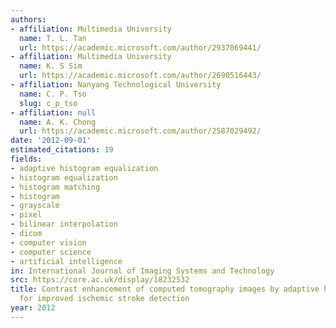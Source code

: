 ```yaml
---
authors:
- affiliation: Multimedia University
  name: T. L. Tan
  url: https://academic.microsoft.com/author/2937069441/
- affiliation: Multimedia University
  name: K. S Sim
  url: https://academic.microsoft.com/author/2690516443/
- affiliation: Nanyang Technological University
  name: C. P. Tso
  slug: c_p_tso
- affiliation: null
  name: A. K. Chong
  url: https://academic.microsoft.com/author/2587029492/
date: '2012-09-01'
estimated_citations: 19
fields:
- adaptive histogram equalization
- histogram equalization
- histogram matching
- histogram
- grayscale
- pixel
- bilinear interpolation
- dicom
- computer vision
- computer science
- artificial intelligence
in: International Journal of Imaging Systems and Technology
src: https://core.ac.uk/display/18232532
title: Contrast enhancement of computed tomography images by adaptive histogram equalization-application
  for improved ischemic stroke detection
year: 2012
---
```

